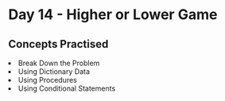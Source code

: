 <h1>Day 14 - Higher or Lower Game</h1>
<h2> Concepts Practised</h2>
<li>Break Down the Problem
<li>Using Dictionary Data
<li>Using Procedures
<li>Using Conditional Statements
